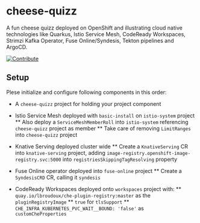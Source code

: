 # cheese-quizz

A fun cheese quizz deployed on OpenShift and illustrating cloud native technologies like Quarkus, Istio Service Mesh, CodeReady Workspaces, Strimzi Kafka Operator, Fuse Online/Syndesis, Tekton pipelines and ArgoCD.

[![Contribute](https://che.openshift.io/factory/resources/factory-contribute.svg)](https://codeready-workspaces.apps.cluster-paris-a2cb.paris-a2cb.example.opentlc.com/f?url=https://github.com/lbroudoux/cheese-quizz)


## Setup

Plese initialize and configure following components in this order:

* A `cheese-quizz` project for holding your project component

* Istio Service Mesh deployed with `basic-install` on `istio-system` project
** Also deploy a `ServiceMeshMemberRoll` into `istio-system` referencing `cheese-quizz` project as member
** Take care of removing `LimitRanges` into `cheese-quizz` project

* Knative Serving deployed cluster wide
** Create a `KnativeServing` CR into `knative-serving` project, adding `image-registry.openshift-image-registry.svc:5000` into `registriesSkippingTagResolving` property

* Fuse Online operator deployed into `fuse-online` project
** Create a `SyndesisCRD` CR, calling it `syndesis`

* CodeReady Workspaces deployed onto `workspaces` project with:
** `quay.io/lbroudoux/che-plugin-registry:master` as the `pluginRegistryImage`
** `true` for `tlsSupport`
** `CHE_INFRA_KUBERNETES_PVC_WAIT__BOUND: 'false'` as `customCheProperties`